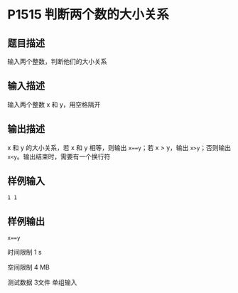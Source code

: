 # P1515 判断两个数的大小关系

## 题目描述
输入两个整数，判断他们的大小关系

## 输入描述
输入两个整数 x 和 y，用空格隔开

## 输出描述
x 和 y 的大小关系，若 x 和 y 相等，则输出 `x==y`；若 x > y，输出 `x>y`；否则输出 `x<y`。输出结束时，需要有一个换行符

## 样例输入

```
1 1
```

## 样例输出

```
x==y
```

时间限制  1 s

空间限制  4 MB

测试数据  3文件 单组输入
